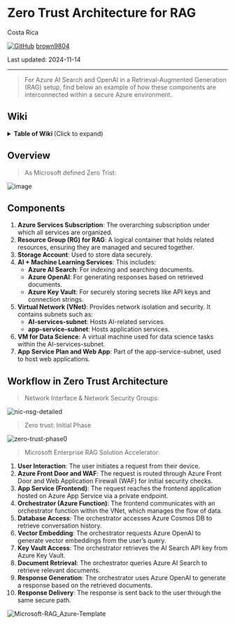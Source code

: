 #  Zero Trust Architecture for RAG 

Costa Rica

[![GitHub](https://img.shields.io/badge/--181717?logo=github&logoColor=ffffff)](https://github.com/)
[brown9804](https://github.com/brown9804)

Last updated: 2024-11-14

------------------------------------------

> For Azure AI Search and OpenAI in a Retrieval-Augmented Generation (RAG) setup, find below an example of how these components are interconnected within a secure Azure environment.

## Wiki 

<details>
<summary><b>Table of Wiki </b> (Click to expand)</summary>
   
- [RAG Microsoft Drawio/visio templates](https://github.com/Azure/GPT-RAG/blob/main/media/visio/Enterprise%20RAG.vsdx)
- [RAG Microsoft Enterprise RAG Solution Accelerator (GPT-RAG) - github repo](https://github.com/Azure/GPT-RAG)
- [Overview – Apply Zero Trust principles to Azure IaaS](https://learn.microsoft.com/en-us/security/zero-trust/azure-infrastructure-overview)
- [Zero Trust defined](https://www.microsoft.com/en-us/security/business/zero-trust?msockid=38ec3806873362243e122ce086486339)
- [Zero Trust Essentials eBook](https://cdn-dynmedia-1.microsoft.com/is/content/microsoftcorp/microsoft/final/en-us/microsoft-brand/documents/zero-trust-essentials-ebook.pdf)
  
</details>

## Overview

> As Microsoft defined Zero Trist:

![image](https://github.com/user-attachments/assets/da80a334-e6a0-4d53-aa9f-9b81029980fe)


## Components

1. **Azure Services Subscription**: The overarching subscription under which all services are organized.
2. **Resource Group (RG) for RAG**: A logical container that holds related resources, ensuring they are managed and secured together.
3. **Storage Account**: Used to store data securely.
4. **AI + Machine Learning Services**: This includes:
   - **Azure AI Search**: For indexing and searching documents.
   - **Azure OpenAI**: For generating responses based on retrieved documents.
   - **Azure Key Vault**: For securely storing secrets like API keys and connection strings.
5. **Virtual Network (VNet)**: Provides network isolation and security. It contains subnets such as:
   - **AI-services-subnet**: Hosts AI-related services.
   - **app-service-subnet**: Hosts application services.
6. **VM for Data Science**: A virtual machine used for data science tasks within the AI-services-subnet.
7. **App Service Plan and Web App**: Part of the app-service-subnet, used to host web applications.

## Workflow in Zero Trust Architecture

> Network Interface & Network Security Groups: 

![nic-nsg-detailed](https://github.com/brown9804/MicrosoftCloudEssentialsHub/blob/main/0_Azure/3_AzureAI/0_AISearch/demos/1_ZeroTrustRAG/docs/0_nic-nsg-detailed.png)

> Zero trust: Initial Phase

![zero-trust-phase0](https://github.com/brown9804/MicrosoftCloudEssentialsHub/blob/main/0_Azure/3_AzureAI/0_AISearch/demos/1_ZeroTrustRAG/docs/1_zero-trust-phase0.png)

> Microsoft Enterprise RAG Solution Accelerator: 

1. **User Interaction**: The user initiates a request from their device.
2. **Azure Front Door and WAF**: The request is routed through Azure Front Door and Web Application Firewall (WAF) for initial security checks.
3. **App Service (Frontend)**: The request reaches the frontend application hosted on Azure App Service via a private endpoint.
4. **Orchestrator (Azure Function)**: The frontend communicates with an orchestrator function within the VNet, which manages the flow of data.
5. **Database Access**: The orchestrator accesses Azure Cosmos DB to retrieve conversation history.
6. **Vector Embedding**: The orchestrator requests Azure OpenAI to generate vector embeddings from the user’s query.
7. **Key Vault Access**: The orchestrator retrieves the AI Search API key from Azure Key Vault.
8. **Document Retrieval**: The orchestrator queries Azure AI Search to retrieve relevant documents.
9. **Response Generation**: The orchestrator uses Azure OpenAI to generate a response based on the retrieved documents.
10. **Response Delivery**: The response is sent back to the user through the same secure path.

![Microsoft-RAG_Azure-Template](https://github.com/brown9804/MicrosoftCloudEssentialsHub/blob/main/0_Azure/3_AzureAI/0_AISearch/demos/1_ZeroTrustRAG/docs/2_Microsoft-RAG_Azure-Template.png)

